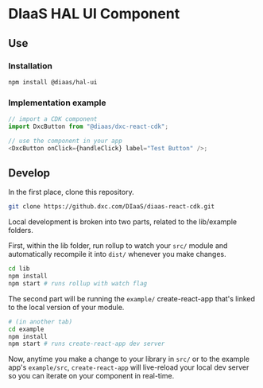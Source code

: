 # DIaaS HAL UI Component
## Use
### Installation

```sh
npm install @diaas/hal-ui
```
### Implementation example

```js
// import a CDK component
import DxcButton from "@diaas/dxc-react-cdk";

// use the component in your app
<DxcButton onClick={handleClick} label="Test Button" />;
```

## Develop
In the first place, clone this repository.
```bash
git clone https://github.dxc.com/DIaaS/diaas-react-cdk.git
```
Local development is broken into two parts, related to the lib/example folders.

First, within the lib folder, run rollup to watch your `src/` module and automatically recompile it into `dist/` whenever you make changes.

```bash
cd lib
npm install
npm start # runs rollup with watch flag
```

The second part will be running the `example/` create-react-app that's linked to the local version of your module.

```bash
# (in another tab)
cd example
npm install
npm start # runs create-react-app dev server
```

Now, anytime you make a change to your library in `src/` or to the example app's `example/src`, `create-react-app` will live-reload your local dev server so you can iterate on your component in real-time.


